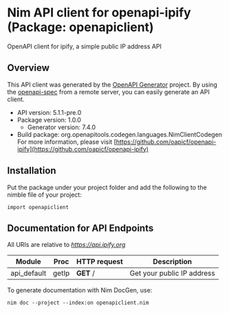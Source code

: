 # Nim API client for openapi-ipify (Package: openapiclient)

OpenAPI client for ipify, a simple public IP address API

## Overview

This API client was generated by the [OpenAPI Generator](https://openapi-generator.tech) project.  By using the [openapi-spec](https://openapis.org) from a remote server, you can easily generate an API client.

- API version: 5.1.1-pre.0
- Package version: 1.0.0
    - Generator version: 7.4.0
- Build package: org.openapitools.codegen.languages.NimClientCodegen
    For more information, please visit [https://github.com/oapicf/openapi-ipify](https://github.com/oapicf/openapi-ipify)

## Installation

Put the package under your project folder and add the following to the nimble file of your project:

```
import openapiclient
```

## Documentation for API Endpoints

All URIs are relative to *https://api.ipify.org*

Module | Proc | HTTP request | Description
------------ | ------------- | ------------- | -------------
api_default | getIp | **GET** / | Get your public IP address


To generate documentation with Nim DocGen, use:

```
nim doc --project --index:on openapiclient.nim
```
